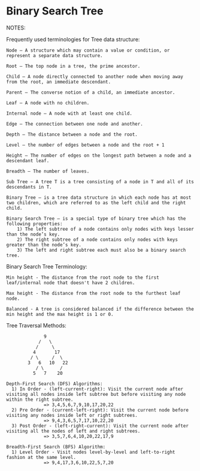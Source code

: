 # Binary Search Tree

NOTES:

Frequently used terminologies for Tree data structure:

    Node — A structure which may contain a value or condition, or represent a separate data structure.

    Root — The top node in a tree, the prime ancestor.

    Child — A node directly connected to another node when moving away from the root, an immediate descendant.

    Parent — The converse notion of a child, an immediate ancestor.

    Leaf — A node with no children.

    Internal node — A node with at least one child.

    Edge — The connection between one node and another.

    Depth — The distance between a node and the root.

    Level — the number of edges between a node and the root + 1

    Height — The number of edges on the longest path between a node and a descendant leaf.

    Breadth — The number of leaves.

    Sub Tree — A tree T is a tree consisting of a node in T and all of its descendants in T.

    Binary Tree — is a tree data structure in which each node has at most two children, which are referred to as the left child and the right child.

    Binary Search Tree — is a special type of binary tree which has the following properties:
        1) The left subtree of a node contains only nodes with keys lesser than the node’s key.
        2) The right subtree of a node contains only nodes with keys greater than the node’s key.
        3) The left and right subtree each must also be a binary search tree.

Binary Search Tree Terminology:

    Min height - The distance from the root node to the first leaf/internal node that doesn't have 2 children.

    Max height - The distance from the root node to the furthest leaf node.

    Balanced - A tree is considered balanced if the difference between the min height and the max height is 1 or 0.

Tree Traversal Methods:

                  9
                /   \
               /     \
              4       17
             / \     /  \
            3   6   10   22
               / \      /
              5   7    20

    Depth-First Search (DFS) Algorithms:
      1) In Order - (left-current-right): Visit the current node after visiting all nodes inside left subtree but before visiting any node within the right subtree.
                  => 3,4,5,6,7,9,10,17,20,22
      2) Pre Order - (current-left-right): Visit the current node before visiting any nodes inside left or right subtrees.
                  => 9,4,3,6,5,7,17,10,22,20
      3) Post Order - (left-right-current): Visit the current node after visiting all the nodes of left and right subtrees.
                  => 3,5,7,6,4,10,20,22,17,9

    Breadth-First Search (BFS) Algorithm:
      1) Level Order - Visit nodes level-by-level and left-to-right fashion at the same level.
                  => 9,4,17,3,6,10,22,5,7,20
